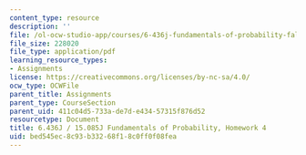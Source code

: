 ```yaml
---
content_type: resource
description: ''
file: /ol-ocw-studio-app/courses/6-436j-fundamentals-of-probability-fall-2018/bed545ec8c93b33268f18c0ff0f08fea_MIT6_436JF18_hw4.pdf
file_size: 228020
file_type: application/pdf
learning_resource_types:
- Assignments
license: https://creativecommons.org/licenses/by-nc-sa/4.0/
ocw_type: OCWFile
parent_title: Assignments
parent_type: CourseSection
parent_uid: 411c04d5-733a-de7d-e434-57315f876d52
resourcetype: Document
title: 6.436J / 15.085J Fundamentals of Probability, Homework 4
uid: bed545ec-8c93-b332-68f1-8c0ff0f08fea
---
```

